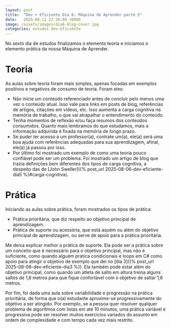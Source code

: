 ```yaml
---
layout: post
title:  "Dev + Eficiente Dia 6: Máquina de Aprender parte 5"
date:   2025-08-11 22:36:00 +0000
image: /assets/images/dia6-blog-cover.jpg
categories: estudos dev-eficiente
---
```

No sexto dia de estudos finalizamos o elemento teoria e iniciamos o elemento prática da nossa Máquina de Aprender.

# Teoria

As aulas sobre teoria foram mais simples, apenas focadas em exemplos positivos e negativos de consumo de teoria. Foram eles:
- Não inicie um conteúdo referenciado antes de concluir pelo menos uma vez o conteúdo atual. Isso vale para links em posts de blog, referências de artigos, citações em vídeos, etc. Isso aumenta a carga cognitiva na memória de trabalho, o que vai atrapalhar o entendimento do conteúdo.
- Tenha momentos de reflexão e/ou faça resumos dos conteúdos consumidos. Quanto mais lembramos do que estudamos, mais a informação adquirida é fixada na memória de longo prazo.
- Se puder ter acesso a um professor(a), contrate um(a), ele(a) será uma boa ajuda com referências adequadas para sua aprendizagem, afinal, ele(a) já passou por isso.
- Por último foi mostrado um exemplo de como uma teoria pouco confiável pode ser um problema. Foi mostrado um artigo de blog que trazia definições bem diferentes dos tipos de carga cognitiva, a despeito das de [John Sweller]({% post_url 2025-08-06-dev-eficiente-dia5 %}#carga-cognitiva).

# Prática

Iniciando as aulas sobre prática, foram mostrados os tipos de prática:
- Prática prioritária, que diz respeito ao objetivo principal de aprendizagem.
- Prática de suporte ou acessória, que está aquém ou além do objetivo principal de aprendizagem, ou serve de apoio para a prática prioritária.

Me deixa explicar melhor a prática de suporte. Ela pode ser a prática sobre um conceito que é necessário para o objetivo principal, mas não é suficiente, como quando alguém pratica condicionais e loops em C# como apoio para atingir o objetivo de exemplo que dei no [dia 3]({% post_url 2025-08-06-dev-eficiente-dia3 %}). Ela também pode estar além do objetivo principal, como quando um atleta de salto em altura treina alguns saltos de 1,8 metros para que fique confortável com o objetivo de saltar 1,6 metros.

Por fim, foi dada uma aula sobre variabilidade e progressão na prática prioritária, de forma que o(a) estudante aproxime-se progressivamente do objetivo a ser atingido. Por exemplo, se a pessoa quer resolver qualquer problema de algoritmos com listas em até 10 minutos, uma prática variável e progressiva pode ser resolver muitos exercícios variados do assunto em ordem de complexidade e com tempo cada vez mais restrito.